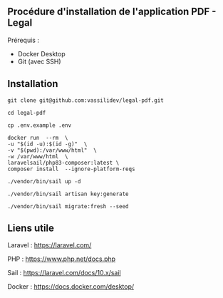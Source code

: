 ## Procédure d'installation de l'application PDF - Legal
Prérequis :

- Docker Desktop
- Git (avec SSH)

## Installation

    git clone git@github.com:vassilidev/legal-pdf.git
    
    cd legal-pdf
	
	cp .env.example .env
	
	docker run  --rm  \
	-u "$(id -u):$(id -g)"  \
	-v "$(pwd):/var/www/html"  \
	-w /var/www/html  \
	laravelsail/php83-composer:latest \
	composer install  --ignore-platform-reqs
	
	./vendor/bin/sail up -d
	
	./vendor/bin/sail artisan key:generate
	
	./vendor/bin/sail migrate:fresh --seed

## Liens utile
Laravel : https://laravel.com/

PHP : https://www.php.net/docs.php

Sail : https://laravel.com/docs/10.x/sail

Docker : https://docs.docker.com/desktop/